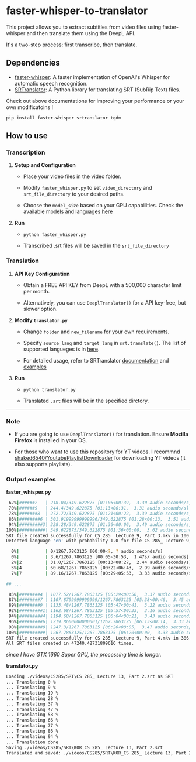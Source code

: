 # faster-whisper-to-translator

This project allows you to extract subtitles from video files using faster-whisper and then translate them using the DeepL API.

It's a two-step process: first transcribe, then translate.

## Dependencies

- [faster-whisper](https://github.com/SYSTRAN/faster-whisper): A faster implementation of OpenAI's Whisper for automatic speech recognition.
- [SRTranslator](https://github.com/sinedie/SRTranslator/): A Python library for translating SRT (SubRip Text) files.

Check out above documentations for improving your performance or your own modificatoins !

```
pip install faster-whisper srtranslator tqdm
```

## How to use

### Transcription

1. **Setup and Configuration**

	- Place your video files in the video folder.
	
	- Modify `faster_whisper.py` to set `video_directory` and `srt_file_directory` to your desired paths.

	- Choose the `model_size` based on your GPU capabilities. Check the available models and languages [here](https://github.com/openai/whisper#available-models-and-languages)

2. **Run**

	- `python faster_whisper.py`

	- Transcribed .srt files will be saved in the `srt_file_directory`

### Translation

1. **API Key Configuration**

	- Obtain a FREE API KEY from DeepL with a 500,000 character limit per month.

	- Alternatively, you can use `DeeplTranslator()` for a API key-free, but slower option.

2. **Modify `translator.py`**

	- Change `folder` and `new_filename` for your own requirements.

	- Specify `source_lang` and `target_lang` in `srt.translate()`. The list of supported langueges is in [here](https://www.deepl.com/docs-api/translate-text/).

	- For detailed usage, refer to SRTranslator [documentation](https://github.com/sinedie/SRTranslator/) and [examples](https://github.com/sinedie/SRTranslator/tree/master/examples)

3. **Run**

	- `python translator.py`

	- Translated `.srt` files will be in the specified dirctory.

---

### Note

- If you are going to use `DeeplTranslator()` for translation. Ensure **Mozilla Firefox** is installed in your OS.

- For those who want to use this repository for YT videos. I recommnd [shaked6540/YoutubePlaylistDownloader](https://github.com/shaked6540/YoutubePlaylistDownloader) for downloading YT videos (it also supports playlists).

### Output examples

**faster_whisper.py**

```bash
 62%|######2   | 218.04/349.622875 [01:05<00:39,  3.30 audio seconds/s]
 70%|######9   | 244.4/349.622875 [01:13<00:31,  3.31 audio seconds/s] 
 78%|#######8  | 272.72/349.622875 [01:21<00:22,  3.39 audio seconds/s]
 86%|########6 | 301.91999999999996/349.622875 [01:28<00:13,  3.51 audio seconds/s]
 94%|#########3| 328.28/349.622875 [01:36<00:06,  3.49 audio seconds/s]            
100%|##########| 349.622875/349.622875 [01:36<00:00,  3.62 audio seconds/s]
SRT file created successfully for CS 285_ Lecture 9, Part 3.mkv in 100.17367029190063 times
Detected language 'en' with probability 1.0 for file CS 285_ Lecture 9, Part 4.mkv

  0%|          | 0/1267.7863125 [00:00<?, ? audio seconds/s]
  0%|          | 3.6/1267.7863125 [00:05<30:53,  1.47s/ audio seconds]
  2%|2         | 31.0/1267.7863125 [00:13<08:27,  2.44 audio seconds/s]
  5%|4         | 60.68/1267.7863125 [00:22<06:43,  2.99 audio seconds/s]
  7%|7         | 89.16/1267.7863125 [00:29<05:53,  3.33 audio seconds/s]

## ...

 85%|########4 | 1077.52/1267.7863125 [05:29<00:56,  3.37 audio seconds/s]           
 87%|########7 | 1107.8799999999999/1267.7863125 [05:38<00:46,  3.45 audio seconds/s]
 89%|########9 | 1133.48/1267.7863125 [05:47<00:41,  3.22 audio seconds/s]           
 92%|#########1| 1162.68/1267.7863125 [05:57<00:33,  3.16 audio seconds/s]
 94%|#########4| 1194.68/1267.7863125 [06:04<00:21,  3.43 audio seconds/s]
 96%|#########6| 1219.8600000000001/1267.7863125 [06:13<00:14,  3.33 audio seconds/s]
 98%|#########8| 1247.3/1267.7863125 [06:20<00:05,  3.47 audio seconds/s]            
100%|##########| 1267.7863125/1267.7863125 [06:20<00:00,  3.33 audio seconds/s]
SRT file created successfully for CS 285_ Lecture 9, Part 4.mkv in 386.6411700248718 times
All SRT files created in 47240.42731809616 times.
```

*since I have GTX 1660 Super GPU,  the processing time is longer.*

**translator.py**

```bash
Loading ./videos/CS285/SRT\CS 285_ Lecture 13, Part 2.srt as SRT
... Translating 0 %
... Translating 9 %
... Translating 19 %
... Translating 28 %
... Translating 37 %
... Translating 47 %
... Translating 58 %
... Translating 66 %
... Translating 77 %
... Translating 86 %
... Translating 94 %
... Translation done
Saving ./videos/CS285/SRT\KOR_CS 285_ Lecture 13, Part 2.srt
Translated and saved: ./videos/CS285/SRT\KOR_CS 285_ Lecture 13, Part 2.srt
```